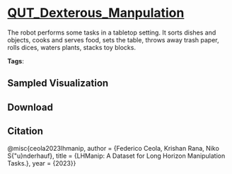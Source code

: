 # [QUT_Dexterous_Manpulation](././pages/datasets/qut_dexterous_manpulation.md)

The robot performs some tasks in a tabletop setting. It sorts dishes and objects, cooks and serves food, sets the table, throws away trash paper, rolls dices, waters plants, stacks toy blocks.

**Tags**: 

## Sampled Visualization



## Download



## Citation

@misc{ceola2023lhmanip,
author = {Federico Ceola, Krishan Rana, Niko S{\"u}nderhauf},
title = {LHManip: A Dataset for Long Horizon Manipulation Tasks.},
year = {2023}} 